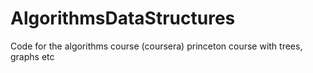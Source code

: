 # AlgorithmsDataStructures
Code for the algorithms course (coursera)
princeton course with trees, graphs etc
